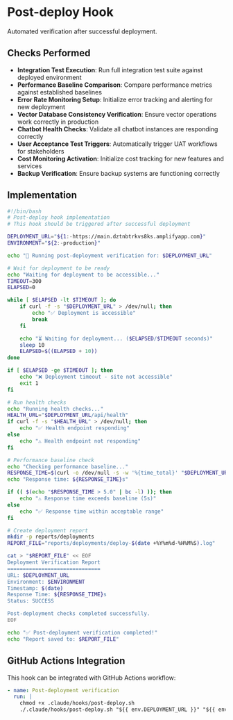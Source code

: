 # Post-deploy Hook

Automated verification after successful deployment.

## Checks Performed

- **Integration Test Execution**: Run full integration test suite against deployed environment
- **Performance Baseline Comparison**: Compare performance metrics against established baselines
- **Error Rate Monitoring Setup**: Initialize error tracking and alerting for new deployment
- **Vector Database Consistency Verification**: Ensure vector operations work correctly in production
- **Chatbot Health Checks**: Validate all chatbot instances are responding correctly
- **User Acceptance Test Triggers**: Automatically trigger UAT workflows for stakeholders
- **Cost Monitoring Activation**: Initialize cost tracking for new features and services
- **Backup Verification**: Ensure backup systems are functioning correctly

## Implementation

```bash
#!/bin/bash
# Post-deploy hook implementation
# This hook should be triggered after successful deployment

DEPLOYMENT_URL="${1:-https://main.dztnbtrkvs8ks.amplifyapp.com}"
ENVIRONMENT="${2:-production}"

echo "🎉 Running post-deployment verification for: $DEPLOYMENT_URL"

# Wait for deployment to be ready
echo "Waiting for deployment to be accessible..."
TIMEOUT=300
ELAPSED=0

while [ $ELAPSED -lt $TIMEOUT ]; do
    if curl -f -s "$DEPLOYMENT_URL" > /dev/null; then
        echo "✅ Deployment is accessible"
        break
    fi

    echo "⏳ Waiting for deployment... ($ELAPSED/$TIMEOUT seconds)"
    sleep 10
    ELAPSED=$((ELAPSED + 10))
done

if [ $ELAPSED -ge $TIMEOUT ]; then
    echo "❌ Deployment timeout - site not accessible"
    exit 1
fi

# Run health checks
echo "Running health checks..."
HEALTH_URL="$DEPLOYMENT_URL/api/health"
if curl -f -s "$HEALTH_URL" > /dev/null; then
    echo "✅ Health endpoint responding"
else
    echo "⚠️ Health endpoint not responding"
fi

# Performance baseline check
echo "Checking performance baseline..."
RESPONSE_TIME=$(curl -o /dev/null -s -w '%{time_total}' "$DEPLOYMENT_URL")
echo "Response time: ${RESPONSE_TIME}s"

if (( $(echo "$RESPONSE_TIME > 5.0" | bc -l) )); then
    echo "⚠️ Response time exceeds baseline (5s)"
else
    echo "✅ Response time within acceptable range"
fi

# Create deployment report
mkdir -p reports/deployments
REPORT_FILE="reports/deployments/deploy-$(date +%Y%m%d-%H%M%S).log"

cat > "$REPORT_FILE" << EOF
Deployment Verification Report
==============================
URL: $DEPLOYMENT_URL
Environment: $ENVIRONMENT
Timestamp: $(date)
Response Time: ${RESPONSE_TIME}s
Status: SUCCESS

Post-deployment checks completed successfully.
EOF

echo "✅ Post-deployment verification completed!"
echo "Report saved to: $REPORT_FILE"
```

## GitHub Actions Integration

This hook can be integrated with GitHub Actions workflow:

```yaml
- name: Post-deployment verification
  run: |
    chmod +x .claude/hooks/post-deploy.sh
    ./.claude/hooks/post-deploy.sh "${{ env.DEPLOYMENT_URL }}" "${{ env.ENVIRONMENT }}"
```